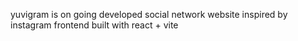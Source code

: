 yuvigram is on going developed social network website inspired by instagram
frontend built with react + vite 
 
